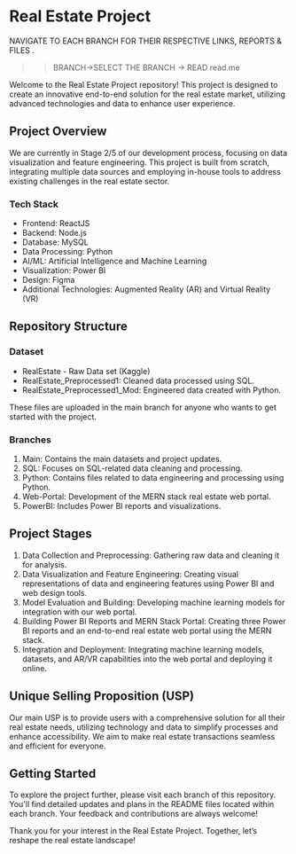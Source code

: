 # Real Estate Project
NAVIGATE TO EACH BRANCH FOR THEIR RESPECTIVE LINKS, REPORTS & FILES .
>> BRANCH->SELECT THE BRANCH -> READ read.me

Welcome to the Real Estate Project repository! This project is designed to create an innovative end-to-end solution for the real estate market, utilizing advanced technologies and data to enhance user experience.

## Project Overview

We are currently in Stage 2/5 of our development process, focusing on data visualization and feature engineering. This project is built from scratch, integrating multiple data sources and employing in-house tools to address existing challenges in the real estate sector.

### Tech Stack
- Frontend: ReactJS
- Backend: Node.js
- Database: MySQL
- Data Processing: Python
- AI/ML: Artificial Intelligence and Machine Learning
- Visualization: Power BI
- Design: Figma
- Additional Technologies: Augmented Reality (AR) and Virtual Reality (VR)

## Repository Structure

### Dataset 
- RealEstate - Raw Data set (Kaggle)
- RealEstate_Preprocessed1: Cleaned data processed using SQL.
- RealEstate_Preprocessed1_Mod: Engineered data created with Python.

These files are uploaded in the main branch for anyone who wants to get started with the project.

### Branches

1. Main: Contains the main datasets and project updates.
2. SQL: Focuses on SQL-related data cleaning and processing.
3. Python: Contains files related to data engineering and processing using Python.
4. Web-Portal: Development of the MERN stack real estate web portal.
5. PowerBI: Includes Power BI reports and visualizations.

## Project Stages

1. Data Collection and Preprocessing: Gathering raw data and cleaning it for analysis.
2. Data Visualization and Feature Engineering: Creating visual representations of data and engineering features using Power BI and web design tools.
3. Model Evaluation and Building: Developing machine learning models for integration with our web portal.
4. Building Power BI Reports and MERN Stack Portal: Creating three Power BI reports and an end-to-end real estate web portal using the MERN stack.
5. Integration and Deployment: Integrating machine learning models, datasets, and AR/VR capabilities into the web portal and deploying it online.

## Unique Selling Proposition (USP)

Our main USP is to provide users with a comprehensive solution for all their real estate needs, utilizing technology and data to simplify processes and enhance accessibility. We aim to make real estate transactions seamless and efficient for everyone.

## Getting Started

To explore the project further, please visit each branch of this repository. You'll find detailed updates and plans in the README files located within each branch. Your feedback and contributions are always welcome!

Thank you for your interest in the Real Estate Project. Together, let’s reshape the real estate landscape!
